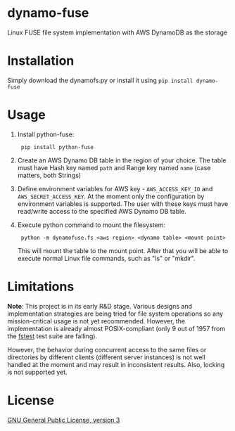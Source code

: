 dynamo-fuse
===========

Linux FUSE file system implementation with AWS DynamoDB as the storage

Installation
============

Simply download the dynamofs.py or install it using `pip install dynamo-fuse`

Usage
=====

1. Install python-fuse:

        pip install python-fuse

2. Create an AWS Dynamo DB table in the region of your choice. The table must have Hash key named `path` and Range key named `name` (case matters, both Strings)

3. Define environment variables for AWS key - `AWS_ACCESS_KEY_ID` and `AWS_SECRET_ACCESS_KEY`. At the moment only the configuration by environment variables is supported.
The user with these keys must have read/write access to the specified AWS Dynamo DB table.

4. Execute python command to mount the filesystem:

        python -m dynamofuse.fs <aws region> <dynamo table> <mount point>

   This will mount the table to the mount point. After that you will be able to execute normal Linux file commands, such as "ls" or "mkdir".

Limitations
===========

**Note**: This project is in its early R&D stage. Various designs and implementation strategies are being tried for file system operations
so any mission-critical usage is not yet recommended. However, the implementation is already almost POSIX-compliant (only 9 out of 1957 from the [fstest](http://www.tuxera.com/community/posix-test-suite/)
 test suite are failing).

However, the behavior during concurrent access to the same files or directories by different clients (different server instances) is not well handled at the moment and may result in inconsistent results.
Also, locking is not supported yet.

License
=======

[GNU General Public License, version 3](http://opensource.org/licenses/gpl-3.0.html)